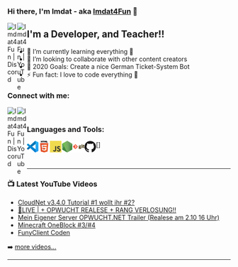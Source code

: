 ### Hi there, I'm Imdat - aka [Imdat4Fun][youtube] 👋

[<img align="left" alt="Imdat4Fun | Discord" width="22px" src="https://cdn.discordapp.com/attachments/841718914966355978/903971044665229312/wzKCgoKCgoKCjoX9UvauUeGAfLElEAAAAASUVORK5CYII.png" />][discord]
[<img align="left" alt="Imdat4Fun | YouTube" width="22px" src="https://cdn.jsdelivr.net/npm/simple-icons@v3/icons/youtube.svg" />][youtube]

## I'm a Developer, and Teacher!!
- 🌱 I’m currently learning everything 🤣
- 👯 I’m looking to collaborate with other content creators
- 🥅 2020 Goals: Create a nice German Ticket-System Bot
- ⚡ Fun fact: I love to code everything 🤣

### Connect with me:

[<img align="left" alt="Imdat4Fun | Discord" width="22px" src="https://cdn.discordapp.com/attachments/841718914966355978/903971044665229312/wzKCgoKCgoKCjoX9UvauUeGAfLElEAAAAASUVORK5CYII.png" />][discord]
[<img align="left" alt="Imdat4Fun | YouTube" width="22px" src="https://cdn.jsdelivr.net/npm/simple-icons@v3/icons/youtube.svg" />][youtube]

<br />

### Languages and Tools:

[<img align="left" alt="Visual Studio Code" width="26px" src="https://raw.githubusercontent.com/github/explore/80688e429a7d4ef2fca1e82350fe8e3517d3494d/topics/visual-studio-code/visual-studio-code.png" />][youtube]
[<img align="left" alt="HTML5" width="26px" src="https://raw.githubusercontent.com/github/explore/80688e429a7d4ef2fca1e82350fe8e3517d3494d/topics/html/html.png" />]
[<img align="left" alt="JavaScript" width="26px" src="https://raw.githubusercontent.com/github/explore/80688e429a7d4ef2fca1e82350fe8e3517d3494d/topics/javascript/javascript.png" />][youtube]
[<img align="left" alt="Node.js" width="26px" src="https://raw.githubusercontent.com/github/explore/80688e429a7d4ef2fca1e82350fe8e3517d3494d/topics/nodejs/nodejs.png" />][youtube]
[<img align="left" alt="Git" width="26px" src="https://raw.githubusercontent.com/github/explore/80688e429a7d4ef2fca1e82350fe8e3517d3494d/topics/git/git.png" />][youtube]
[<img align="left" alt="GitHub" width="26px" src="https://raw.githubusercontent.com/github/explore/78df643247d429f6cc873026c0622819ad797942/topics/github/github.png" />][youtube]

<br />

---

### 📺 Latest YouTube Videos

<!-- YOUTUBE:START -->
- [CloudNet v3.4.0 Tutorial #1 wollt ihr #2?](https://www.youtube.com/watch?v=R1P_95KM3WI)
- [🎈LIVE | + OPWUCHT REALESE + RANG VERLOSUNG!!](https://www.youtube.com/watch?v=fvSJnWWoihc)
- [Mein Eigener Server OPWUCHT.NET Trailer (Realese am 2.10 16 Uhr)](https://www.youtube.com/watch?v=uk1XV0JcOWk)
- [Minecraft OneBlock #3/#4](https://www.youtube.com/watch?v=HFyZQXJB8Oc)
- [FunyClient Coden](https://www.youtube.com/watch?v=kDdvT8coKwc)
<!-- YOUTUBE:END -->

➡️ [more videos...](http://yt.imdat4fun.de)

---

[discord]: https://discord.gg/W4kVcsw7EB
[youtube]: http://yt.imdat4fun.de
